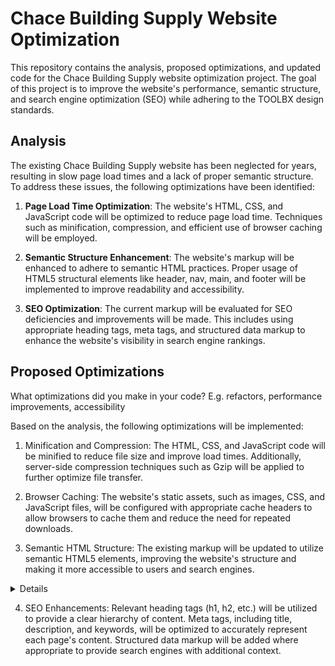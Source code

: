# Chace Building Supply Website Optimization

This repository contains the analysis, proposed optimizations, and updated code for the Chace Building Supply website optimization project. The goal of this project is to improve the website's performance, semantic structure, and search engine optimization (SEO) while adhering to the TOOLBX design standards.

## Analysis

The existing Chace Building Supply website has been neglected for years, resulting in slow page load times and a lack of proper semantic structure. To address these issues, the following optimizations have been identified:

1. **Page Load Time Optimization**: The website's HTML, CSS, and JavaScript code will be optimized to reduce page load time. Techniques such as minification, compression, and efficient use of browser caching will be employed.

2. **Semantic Structure Enhancement**: The website's markup will be enhanced to adhere to semantic HTML practices. Proper usage of HTML5 structural elements like header, nav, main, and footer will be implemented to improve readability and accessibility.

3. **SEO Optimization**: The current markup will be evaluated for SEO deficiencies and improvements will be made. This includes using appropriate heading tags, meta tags, and structured data markup to enhance the website's visibility in search engine rankings.

## Proposed Optimizations

What optimizations did you make in your code? E.g. refactors, performance improvements, accessibility

Based on the analysis, the following optimizations will be implemented:

1. Minification and Compression: The HTML, CSS, and JavaScript code will be minified to reduce file size and improve load times. Additionally, server-side compression techniques such as Gzip will be applied to further optimize file transfer.

2. Browser Caching: The website's static assets, such as images, CSS, and JavaScript files, will be configured with appropriate cache headers to allow browsers to cache them and reduce the need for repeated downloads.

3. Semantic HTML Structure: The existing markup will be updated to utilize semantic HTML5 elements, improving the website's structure and making it more accessible to users and search engines.

<details>

```html
<html>
    <head>
    <meta charset="UTF-8">
    <title>Chace Building Supply - Quality Construction Materials for Your Projects</title>
    <meta name="description" content="Chace Building Supply offers a wide range of high-quality construction materials for residential and commercial projects. 
    Browse our catalog and find everything you need for your next construction or remodeling job.">
    <meta name="keywords" content="construction materials, building supplies, remodeling, residential construction">
    <meta name="robots" content="index, follow">
    <link rel="canonical" href="https://www.chacebuildingsupply.com/">
    <meta property="og:title" content="Chace Building Supply - Quality Construction Materials">
    <meta property="og:image" content="https://www.example.com/image.jpg">
    </head>
<body>
  <!-- webpage content goes here -->
</body>
</html>

```
</details>

4. SEO Enhancements: Relevant heading tags (h1, h2, etc.) will be utilized to provide a clear hierarchy of content. Meta tags, including title, description, and keywords, will be optimized to accurately represent each page's content. Structured data markup will be added where appropriate to provide search engines with additional context.